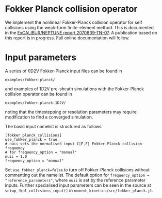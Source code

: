 Fokker Planck collision operator
===============================================

We implement the nonlinear Fokker-Planck collision operator for self collisions 
using the weak-form finite-element method. This is documented in the 
[ExCALIBUR/NEPTUNE report 2070839-TN-07](https://excalibur-neptune.github.io/Documents/TN-07_AHigherOrderFiniteElementImplementationFullFlandauFokkerPlanckCollisionOperatorC.html).
A publication based on this report is in progress. Full online documentation will follow.

Input parameters
===============================================

A series of 0D2V Fokker-Planck input files can be found in

    examples/fokker-planck/

and examples of 1D2V pre-sheath simulations with the Fokker-Planck collision operator
can be found in

    examples/fokker-planck-1D2V/
    
noting that the timestepping or resolution parameters may require modification to find
a converged simulation.

The basic input namelist is structured as follows
```
[fokker_planck_collisions]
use_fokker_planck = true
# nuii sets the normalised input C[F,F] Fokker-Planck collision frequency
# for frequency_option = "manual"
nuii = 1.0
frequency_option = "manual"
```
Set `use_fokker_planck=false` to turn off Fokker-Planck collisions 
without commenting out the namelist.
The default option for `frequency_option = "reference_parameters"`, where `nuii` is set
by the reference parameter inputs. Further specialised input parameters can be
seen in the source at  `setup_fkpl_collisions_input()` in `moment_kinetics/src/fokker_planck.jl`.